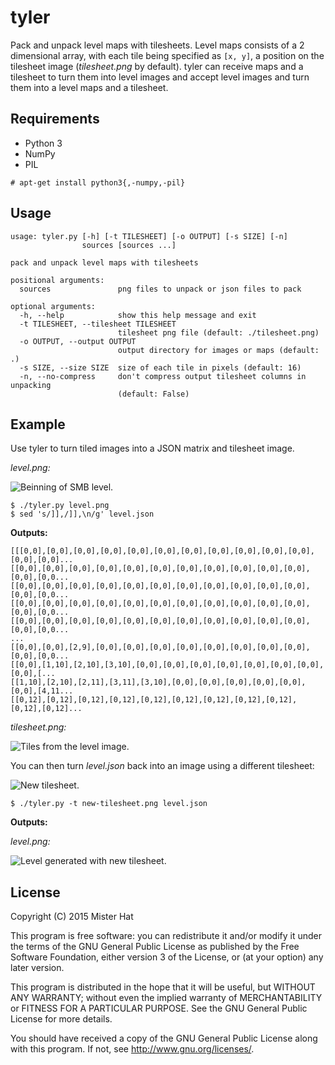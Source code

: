 # tyler
Pack and unpack level maps with tilesheets. Level maps consists of a 2
dimensional array, with each tile being specified as `[x, y]`, a position on
the tilesheet image (*tilesheet.png* by default). tyler can receive maps and a
tilesheet to turn them into level images and accept level images and turn them
into a level maps and a tilesheet.

## Requirements
 * Python 3
 * NumPy
 * PIL

```
# apt-get install python3{,-numpy,-pil}
```

## Usage
```
usage: tyler.py [-h] [-t TILESHEET] [-o OUTPUT] [-s SIZE] [-n]
                sources [sources ...]

pack and unpack level maps with tilesheets

positional arguments:
  sources               png files to unpack or json files to pack

optional arguments:
  -h, --help            show this help message and exit
  -t TILESHEET, --tilesheet TILESHEET
                        tilesheet png file (default: ./tilesheet.png)
  -o OUTPUT, --output OUTPUT
                        output directory for images or maps (default: .)
  -s SIZE, --size SIZE  size of each tile in pixels (default: 16)
  -n, --no-compress     don't compress output tilesheet columns in unpacking
                        (default: False)
```

## Example
Use tyler to turn tiled images into a JSON matrix and tilesheet image.

*level.png:*

![Beinning of SMB level.](http://i.imgur.com/F79VTNK.png)

    $ ./tyler.py level.png
    $ sed 's/]],/]],\n/g' level.json

**Outputs:**
```
[[[0,0],[0,0],[0,0],[0,0],[0,0],[0,0],[0,0],[0,0],[0,0],[0,0],[0,0],[0,0],[0,0]...
[[0,0],[0,0],[0,0],[0,0],[0,0],[0,0],[0,0],[0,0],[0,0],[0,0],[0,0],[0,0],[0,0...
[[0,0],[0,0],[0,0],[0,0],[0,0],[0,0],[0,0],[0,0],[0,0],[0,0],[0,0],[0,0],[0,0...
[[0,0],[0,0],[0,0],[0,0],[0,0],[0,0],[0,0],[0,0],[0,0],[0,0],[0,0],[0,0],[0,0...
[[0,0],[0,0],[0,0],[0,0],[0,0],[0,0],[0,0],[0,0],[0,0],[0,0],[0,0],[0,0],[0,0...
...
[[0,0],[0,0],[2,9],[0,0],[0,0],[0,0],[0,0],[0,0],[0,0],[0,0],[0,0],[0,0],[0,0...
[[0,0],[1,10],[2,10],[3,10],[0,0],[0,0],[0,0],[0,0],[0,0],[0,0],[0,0],[0,0],[...
[[1,10],[2,10],[2,11],[3,11],[3,10],[0,0],[0,0],[0,0],[0,0],[0,0],[0,0],[4,11...
[[0,12],[0,12],[0,12],[0,12],[0,12],[0,12],[0,12],[0,12],[0,12],[0,12],[0,12]...
```

*tilesheet.png:*

![Tiles from the level image.](https://i.imgur.com/j2NKWDO.png)

You can then turn *level.json* back into an image using a different tilesheet:

![New tilesheet.](http://i.imgur.com/FlarUsS.png)

    $ ./tyler.py -t new-tilesheet.png level.json

**Outputs:**

*level.png:*

![Level generated with new tilesheet.](http://i.imgur.com/STqX5TG.png)

## License
Copyright (C) 2015 Mister Hat

This program is free software: you can redistribute it and/or modify
it under the terms of the GNU General Public License as published by
the Free Software Foundation, either version 3 of the License, or
(at your option) any later version.

This program is distributed in the hope that it will be useful,
but WITHOUT ANY WARRANTY; without even the implied warranty of
MERCHANTABILITY or FITNESS FOR A PARTICULAR PURPOSE.  See the
GNU General Public License for more details.

You should have received a copy of the GNU General Public License
along with this program.  If not, see <http://www.gnu.org/licenses/>.
